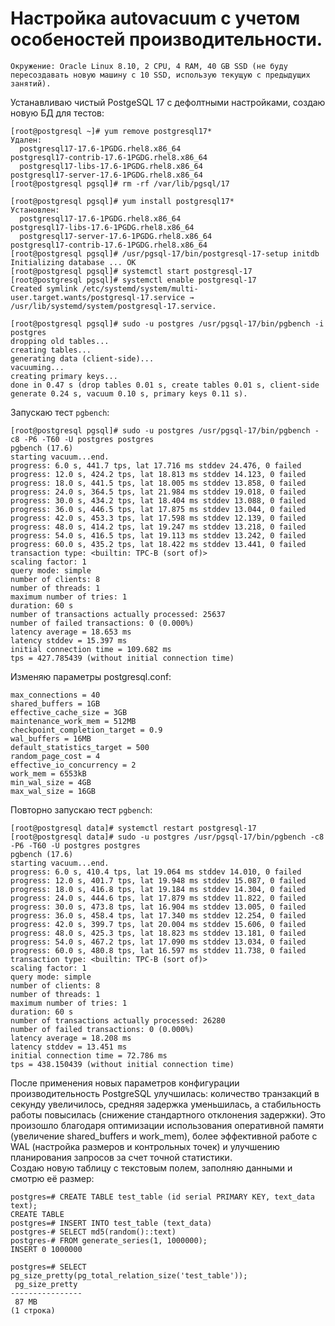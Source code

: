 # Настройка autovacuum с учетом особеностей производительности.
```
Окружение: Oracle Linux 8.10, 2 CPU, 4 RAM, 40 GB SSD (не буду пересоздавать новую машину с 10 SSD, использую текущую с предыдущих занятий).
```
Устанавливаю чистый PostgeSQL 17 с дефолтными настройками, создаю новую БД для тестов:
```
[root@postgresql ~]# yum remove postgresql17*
Удален:
  postgresql17-17.6-1PGDG.rhel8.x86_64                                       postgresql17-contrib-17.6-1PGDG.rhel8.x86_64
  postgresql17-libs-17.6-1PGDG.rhel8.x86_64                                  postgresql17-server-17.6-1PGDG.rhel8.x86_64
[root@postgresql pgsql]# rm -rf /var/lib/pgsql/17

[root@postgresql pgsql]# yum install postgresql17*
Установлен:
  postgresql17-17.6-1PGDG.rhel8.x86_64                                       postgresql17-libs-17.6-1PGDG.rhel8.x86_64
  postgresql17-server-17.6-1PGDG.rhel8.x86_64                                postgresql17-contrib-17.6-1PGDG.rhel8.x86_64
[root@postgresql pgsql]# /usr/pgsql-17/bin/postgresql-17-setup initdb
Initializing database ... OK
[root@postgresql pgsql]# systemctl start postgresql-17
[root@postgresql pgsql]# systemctl enable postgresql-17
Created symlink /etc/systemd/system/multi-user.target.wants/postgresql-17.service → /usr/lib/systemd/system/postgresql-17.service.

[root@postgresql pgsql]# sudo -u postgres /usr/pgsql-17/bin/pgbench -i postgres
dropping old tables...
creating tables...
generating data (client-side)...
vacuuming...
creating primary keys...
done in 0.47 s (drop tables 0.01 s, create tables 0.01 s, client-side generate 0.24 s, vacuum 0.10 s, primary keys 0.11 s).
```
Запускаю тест `pgbench`:
```
[root@postgresql pgsql]# sudo -u postgres /usr/pgsql-17/bin/pgbench -c8 -P6 -T60 -U postgres postgres
pgbench (17.6)
starting vacuum...end.
progress: 6.0 s, 441.7 tps, lat 17.716 ms stddev 24.476, 0 failed
progress: 12.0 s, 424.2 tps, lat 18.813 ms stddev 14.123, 0 failed
progress: 18.0 s, 441.5 tps, lat 18.005 ms stddev 13.858, 0 failed
progress: 24.0 s, 364.5 tps, lat 21.984 ms stddev 19.018, 0 failed
progress: 30.0 s, 434.2 tps, lat 18.404 ms stddev 13.088, 0 failed
progress: 36.0 s, 446.5 tps, lat 17.875 ms stddev 13.044, 0 failed
progress: 42.0 s, 453.3 tps, lat 17.598 ms stddev 12.139, 0 failed
progress: 48.0 s, 414.2 tps, lat 19.247 ms stddev 13.218, 0 failed
progress: 54.0 s, 416.5 tps, lat 19.113 ms stddev 13.242, 0 failed
progress: 60.0 s, 435.2 tps, lat 18.422 ms stddev 13.441, 0 failed
transaction type: <builtin: TPC-B (sort of)>
scaling factor: 1
query mode: simple
number of clients: 8
number of threads: 1
maximum number of tries: 1
duration: 60 s
number of transactions actually processed: 25637
number of failed transactions: 0 (0.000%)
latency average = 18.653 ms
latency stddev = 15.397 ms
initial connection time = 109.682 ms
tps = 427.785439 (without initial connection time)
```
Изменяю параметры postgresql.conf:
```
max_connections = 40
shared_buffers = 1GB
effective_cache_size = 3GB
maintenance_work_mem = 512MB
checkpoint_completion_target = 0.9
wal_buffers = 16MB
default_statistics_target = 500
random_page_cost = 4
effective_io_concurrency = 2
work_mem = 6553kB
min_wal_size = 4GB
max_wal_size = 16GB
```
Повторно запускаю тест `pgbench`:
```
[root@postgresql data]# systemctl restart postgresql-17
[root@postgresql data]# sudo -u postgres /usr/pgsql-17/bin/pgbench -c8 -P6 -T60 -U postgres postgres
pgbench (17.6)
starting vacuum...end.
progress: 6.0 s, 410.4 tps, lat 19.064 ms stddev 14.010, 0 failed
progress: 12.0 s, 401.7 tps, lat 19.948 ms stddev 15.087, 0 failed
progress: 18.0 s, 416.8 tps, lat 19.184 ms stddev 14.304, 0 failed
progress: 24.0 s, 444.6 tps, lat 17.879 ms stddev 11.822, 0 failed
progress: 30.0 s, 473.8 tps, lat 16.904 ms stddev 13.005, 0 failed
progress: 36.0 s, 458.4 tps, lat 17.340 ms stddev 12.254, 0 failed
progress: 42.0 s, 399.7 tps, lat 20.004 ms stddev 15.606, 0 failed
progress: 48.0 s, 425.3 tps, lat 18.823 ms stddev 13.181, 0 failed
progress: 54.0 s, 467.2 tps, lat 17.090 ms stddev 13.034, 0 failed
progress: 60.0 s, 480.8 tps, lat 16.597 ms stddev 11.738, 0 failed
transaction type: <builtin: TPC-B (sort of)>
scaling factor: 1
query mode: simple
number of clients: 8
number of threads: 1
maximum number of tries: 1
duration: 60 s
number of transactions actually processed: 26280
number of failed transactions: 0 (0.000%)
latency average = 18.208 ms
latency stddev = 13.451 ms
initial connection time = 72.786 ms
tps = 438.150439 (without initial connection time)
```
После применения новых параметров конфигурации производительность PostgreSQL улучшилась: количество транзакций в секунду увеличилось, средняя задержка уменьшилась, а стабильность работы повысилась (снижение стандартного отклонения задержки). Это произошло благодаря оптимизации использования оперативной памяти (увеличение shared_buffers и work_mem), более эффективной работе с WAL (настройка размеров и контрольных точек) и улучшению планирования запросов за счет точной статистики.<br/>
Создаю новую таблицу с текстовым полем, заполняю данными и смотрю её размер:
```
postgres=# CREATE TABLE test_table (id serial PRIMARY KEY, text_data text);
CREATE TABLE
postgres=# INSERT INTO test_table (text_data)
postgres-# SELECT md5(random()::text)
postgres-# FROM generate_series(1, 1000000);
INSERT 0 1000000

postgres=# SELECT pg_size_pretty(pg_total_relation_size('test_table'));
 pg_size_pretty
----------------
 87 MB
(1 строка)
```
